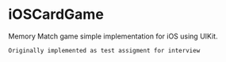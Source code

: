 # iOSCardGame

Memory Match game simple implementation for iOS using UIKit.

```
Originally implemented as test assigment for interview
```
